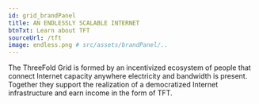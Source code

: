 ```yaml
---
id: grid_brandPanel
title: AN ENDLESSLY SCALABLE INTERNET
btnTxt: Learn about TFT
sourceUrl: /tft
image: endless.png # src/assets/brandPanel/..
---
```

The ThreeFold Grid is formed by an incentivized ecosystem of people that connect Internet capacity anywhere electricity and bandwidth is present. Together they support the realization of a democratized Internet infrastructure and earn income in the form of TFT.
